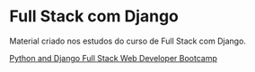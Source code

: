 # Full Stack com Django

Material criado nos estudos do curso de Full Stack com Django.

[Python and Django Full Stack Web Developer Bootcamp](https://www.udemy.com/course/python-and-django-full-stack-web-developer-bootcamp/)
